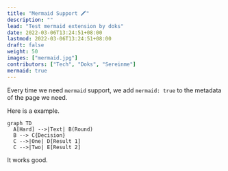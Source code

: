 ```yaml
---
title: "Mermaid Support 🖍️"
description: ""
lead: "Test mermaid extension by doks"
date: 2022-03-06T13:24:51+08:00
lastmod: 2022-03-06T13:24:51+08:00
draft: false
weight: 50
images: ["mermaid.jpg"]
contributors: ["Tech", "Doks", "Sereinme"]
mermaid: true
---
```


Every time we need `mermaid` support, we add `mermaid: true` to the metadata of the page we need.

Here is a example.

```mermaid
graph TD
  A[Hard] -->|Text| B(Round)
  B --> C{Decision}
  C -->|One| D[Result 1]
  C -->|Two| E[Result 2]
```

It works good.
